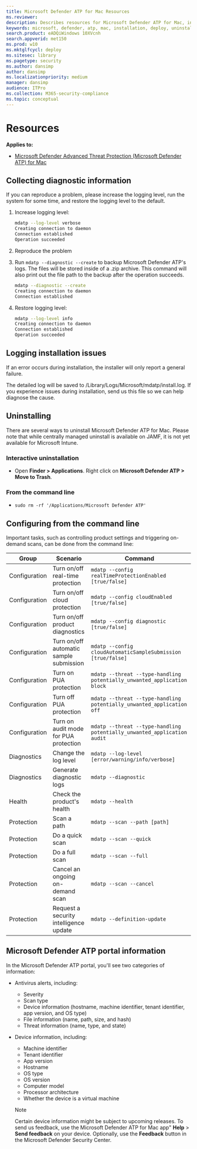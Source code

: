 ```yaml
---
title: Microsoft Defender ATP for Mac Resources
ms.reviewer: 
description: Describes resources for Microsoft Defender ATP for Mac, including how to uninstall it, how to collect diagnostic logs, CLI commands, and known issues with the product.
keywords: microsoft, defender, atp, mac, installation, deploy, uninstallation, intune, jamf, macos, mojave, high sierra, sierra
search.product: eADQiWindows 10XVcnh
search.appverid: met150
ms.prod: w10
ms.mktglfcycl: deploy
ms.sitesec: library
ms.pagetype: security
ms.author: dansimp
author: dansimp
ms.localizationpriority: medium
manager: dansimp
audience: ITPro
ms.collection: M365-security-compliance 
ms.topic: conceptual
---
```


# Resources

**Applies to:**

- [Microsoft Defender Advanced Threat Protection (Microsoft Defender ATP) for Mac](microsoft-defender-atp-mac.md)

## Collecting diagnostic information

If you can reproduce a problem, please increase the logging level, run the system for some time, and restore the logging level to the default.

1. Increase logging level:

   ```bash
   mdatp --log-level verbose
   Creating connection to daemon
   Connection established
   Operation succeeded
   ```

2. Reproduce the problem

3. Run `mdatp --diagnostic --create` to backup Microsoft Defender ATP's logs. The files will be stored inside of a .zip archive. This command will also print out the file path to the backup after the operation succeeds.

   ```bash
   mdatp --diagnostic --create
   Creating connection to daemon
   Connection established
   ```

4. Restore logging level:

   ```bash
   mdatp --log-level info
   Creating connection to daemon
   Connection established
   Operation succeeded
   ```

## Logging installation issues

If an error occurs during installation, the installer will only report a general failure.

The detailed log will be saved to /Library/Logs/Microsoft/mdatp/install.log. If you experience issues during installation, send us this file so we can help diagnose the cause.

## Uninstalling

There are several ways to uninstall Microsoft Defender ATP for Mac. Please note that while centrally managed uninstall is available on JAMF, it is not yet available for Microsoft Intune.

### Interactive uninstallation

- Open **Finder > Applications**. Right click on **Microsoft Defender ATP > Move to Trash**.

### From the command line

- ```sudo rm -rf '/Applications/Microsoft Defender ATP'```

## Configuring from the command line

Important tasks, such as controlling product settings and triggering on-demand scans, can be done from the command line:

|Group        |Scenario                                   |Command                                                                |
|-------------|-------------------------------------------|-----------------------------------------------------------------------|
|Configuration|Turn on/off real-time protection           |`mdatp --config realTimeProtectionEnabled [true/false]`                |
|Configuration|Turn on/off cloud protection               |`mdatp --config cloudEnabled [true/false]`                             |
|Configuration|Turn on/off product diagnostics            |`mdatp --config diagnostic [true/false]`                               |
|Configuration|Turn on/off automatic sample submission    |`mdatp --config cloudAutomaticSampleSubmission [true/false]`           |
|Configuration|Turn on PUA protection                     |`mdatp --threat --type-handling potentially_unwanted_application block`|
|Configuration|Turn off PUA protection                    |`mdatp --threat --type-handling potentially_unwanted_application off`  |
|Configuration|Turn on audit mode for PUA protection      |`mdatp --threat --type-handling potentially_unwanted_application audit`|
|Diagnostics  |Change the log level                       |`mdatp --log-level [error/warning/info/verbose]`                       |
|Diagnostics  |Generate diagnostic logs                   |`mdatp --diagnostic`                                                   |
|Health       |Check the product's health                 |`mdatp --health`                                                       |
|Protection   |Scan a path                                |`mdatp --scan --path [path]`                                           |
|Protection   |Do a quick scan                            |`mdatp --scan --quick`                                                 |
|Protection   |Do a full scan                             |`mdatp --scan --full`                                                  |
|Protection   |Cancel an ongoing on-demand scan           |`mdatp --scan --cancel`                                                |
|Protection   |Request a security intelligence update     |`mdatp --definition-update`                                            |

## Microsoft Defender ATP portal information

In the Microsoft Defender ATP portal, you'll see two categories of information:

- Antivirus alerts, including:
  - Severity
  - Scan type
  - Device information (hostname, machine identifier, tenant identifier, app version, and OS type)
  - File information (name, path, size, and hash)
  - Threat information (name, type, and state)
- Device information, including:
  - Machine identifier
  - Tenant identifier
  - App version
  - Hostname
  - OS type
  - OS version
  - Computer model
  - Processor architecture
  - Whether the device is a virtual machine
  
  > [!NOTE]
  > Certain device information might be subject to upcoming releases. To send us feedback, use the Microsoft Defender ATP for Mac app" **Help** > **Send feedback** on your device. Optionally, use the **Feedback** button in the Microsoft Defender Security Center.
